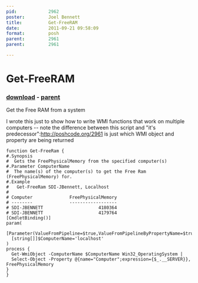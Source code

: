 ```yaml
---
pid:            2962
poster:         Joel Bennett
title:          Get-FreeRAM
date:           2011-09-21 09:58:09
format:         posh
parent:         2961
parent:         2961

---
```


# Get-FreeRAM

### [download](2962.ps1) - [parent](2961.md)

Get the Free RAM from a system

I wrote this just to show how to write WMI functions that work on multiple computers -- note the difference between this script and "it's predecessor":http://poshcode.org/2961 is just which WMI object and property are being returned

```posh
function Get-FreeRam {
#.Synopsis
#  Gets the FreePhysicalMemory from the specified computer(s)
#.Parameter ComputerName
#  The name(s) of the computer(s) to get the Free Ram (FreePhysicalMemory) for.
#.Example
#   Get-FreeRam SDI-JBennett, Localhost
#
# Computer              FreePhysicalMemory
# --------              ------------------
# SDI-JBENNETT                     4180364
# SDI-JBENNETT                     4179764
[CmdletBinding()]
param(
  [Parameter(ValueFromPipeline=$true,ValueFromPipelineByPropertyName=$true)]
  [string[]]$ComputerName='localhost'
)
process {
  Get-WmiObject -ComputerName $ComputerName Win32_OperatingSystem |
  Select-Object -Property @{name="Computer";expression={$_.__SERVER}}, FreePhysicalMemory
}
}


```
